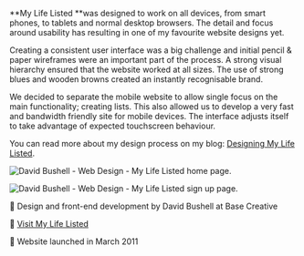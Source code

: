 **My Life Listed **was designed to work on all devices, from smart phones, to tablets and normal desktop browsers. The detail and focus around usability has resulting in one of my favourite website designs yet.

Creating a consistent user interface was a big challenge and initial pencil & paper wireframes were an important part of the process. A strong visual hierarchy ensured that the website worked at all sizes. The use of strong blues and wooden browns created an instantly recognisable brand.

We decided to separate the mobile website to allow single focus on the main functionality; creating lists. This also allowed us to develop a very fast and bandwidth friendly site for mobile devices. The interface adjusts itself to take advantage of expected touchscreen behaviour.

You can read more about my design process on my blog: [Designing My Life Listed](/2011/03/14/designing-mylifelisted/).

![David Bushell - Web Design - My Life Listed home page.](/images/portfolio/web-design-mylifelisted-1.png)

![David Bushell - Web Design - My Life Listed sign up page.](/images/portfolio/web-design-mylifelisted-2.png)

🤫 Design and front-end development by David Bushell at Base Creative

🤫 [Visit My Life Listed](http://www.mylifelisted.com)

🤫 Website launched in March 2011
